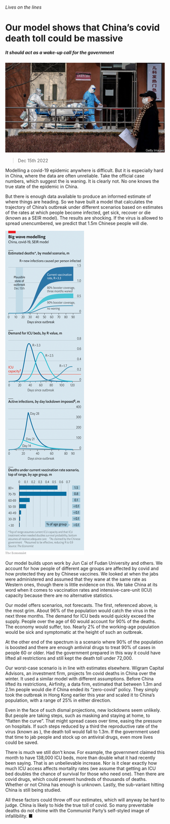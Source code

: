 ###### Lives on the lines

# Our model shows that China’s covid death toll could be massive 

##### It should act as a wake-up call for the government 

![image](images/20221217_CNP502.jpg) 

> Dec 15th 2022 

Modelling a covid-19 epidemic anywhere is difficult. But it is especially hard in China, where the data are often unreliable. Take the official case numbers, which suggest the  is waning. It is clearly not. No one knows the true state of the epidemic in China.

But there is enough data available to produce an informed estimate of where things are heading. So we have built a model that calculates the trajectory of China’s outbreak under different scenarios based on estimates of the rates at which people become infected, get sick, recover or die (known as a SEIR model). The results are shocking. If the virus is allowed to spread unencumbered, we predict that 1.5m Chinese people will die.

![image](images/20221217_CNC163.png) 


Our model builds upon work by Jun Cai of Fudan University and others. We account for how people of different age groups are affected by covid and how protected they are by Chinese vaccines. We looked at when the jabs were administered and assumed that they wane at the same rate as Western ones, though there is little evidence on this. We take China at its word when it comes to vaccination rates and intensive-care-unit (ICU) capacity because there are no alternative statistics.

Our model offers scenarios, not forecasts. The first, referenced above, is the most grim. About 96% of the population would catch the virus in the next three months. The demand for ICU beds would quickly exceed the supply. People over the age of 60 would account for 90% of the deaths. The economy would suffer, too. Nearly 2% of the working-age population would be sick and symptomatic at the height of such an outbreak.

At the other end of the spectrum is a scenario where 90% of the population is boosted and there are enough antiviral drugs to treat 90% of cases in people 60 or older. Had the government prepared in this way it could have lifted all restrictions and still kept the death toll under 72,000.

Our worst-case scenario is in line with estimates elsewhere. Wigram Capital Advisors, an investment firm, projects 1m covid deaths in China over the winter. It used a similar model with different assumptions. Before China lifted its restrictions, Airfinity, a data firm, estimated that between 1.3m and 2.1m people would die if China ended its “zero-covid” policy. They simply took the outbreak in Hong Kong earlier this year and scaled it to China’s population, with a range of 25% in either direction.

Even in the face of such dismal projections, new lockdowns seem unlikely. But people are taking steps, such as masking and staying at home, to “flatten the curve”. That might spread cases over time, easing the pressure on hospitals. If such steps reduced by a third the reproductive rate of the virus (known as ), the death toll would fall to 1.3m. If the government used that time to jab people and stock up on antiviral drugs, even more lives could be saved.

There is much we still don’t know. For example, the government claimed this month to have 138,000 ICU beds, more than double what it had recently been saying. That is an unbelievable increase. Nor is it clear exactly how much ICU access affects mortality rates (we assume that getting an ICU bed doubles the chance of survival for those who need one). Then there are covid drugs, which could prevent hundreds of thousands of deaths. Whether or not China has enough is unknown. Lastly, the sub-variant hitting China is still being studied.

All these factors could throw off our estimates, which will anyway be hard to judge. China is likely to hide the true toll of covid. So many preventable deaths do not chime with the Communist Party’s self-styled image of infallibility. ■


